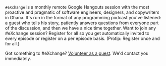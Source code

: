   `#eXchange` is a monthly remote Google Hangouts session with the most
  proactive and pragmatic of software engineers, designers, and copywriters in
  Ghana. It's run in the format of any programming podcast you've listened: a
  guest who tells his story, patiently answers questions from everyone part of
  the discussion, and then we have a nice time together. Want to join any
  #eXchange session? Register for all so you get automatically invited to every
  episode or register on a per episode basis. (Protip: Register once and for
  all.)

  Got something to #eXchange? [Volunteer as a guest](http://exchange.devcongress.com/guests/volunteer). We'd contact you
  immediately.

